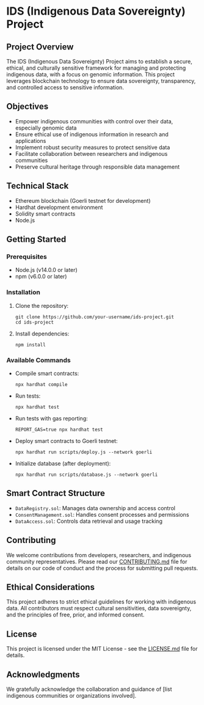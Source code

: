 # IDS (Indigenous Data Sovereignty) Project

## Project Overview

The IDS (Indigenous Data Sovereignty) Project aims to establish a secure, ethical, and culturally sensitive framework for managing and protecting indigenous data, with a focus on genomic information. This project leverages blockchain technology to ensure data sovereignty, transparency, and controlled access to sensitive information.

## Objectives

- Empower indigenous communities with control over their data, especially genomic data
- Ensure ethical use of indigenous information in research and applications
- Implement robust security measures to protect sensitive data
- Facilitate collaboration between researchers and indigenous communities
- Preserve cultural heritage through responsible data management

## Technical Stack

- Ethereum blockchain (Goerli testnet for development)
- Hardhat development environment
- Solidity smart contracts
- Node.js

## Getting Started

### Prerequisites

- Node.js (v14.0.0 or later)
- npm (v6.0.0 or later)

### Installation

1. Clone the repository:
   ```
   git clone https://github.com/your-username/ids-project.git
   cd ids-project
   ```

2. Install dependencies:
   ```
   npm install
   ```

### Available Commands

- Compile smart contracts:
  ```
  npx hardhat compile
  ```

- Run tests:
  ```
  npx hardhat test
  ```

- Run tests with gas reporting:
  ```
  REPORT_GAS=true npx hardhat test
  ```

- Deploy smart contracts to Goerli testnet:
  ```
  npx hardhat run scripts/deploy.js --network goerli
  ```

- Initialize database (after deployment):
  ```
  npx hardhat run scripts/database.js --network goerli
  ```

## Smart Contract Structure

- `DataRegistry.sol`: Manages data ownership and access control
- `ConsentManagement.sol`: Handles consent processes and permissions
- `DataAccess.sol`: Controls data retrieval and usage tracking

## Contributing

We welcome contributions from developers, researchers, and indigenous community representatives. Please read our [CONTRIBUTING.md](CONTRIBUTING.md) file for details on our code of conduct and the process for submitting pull requests.

## Ethical Considerations

This project adheres to strict ethical guidelines for working with indigenous data. All contributors must respect cultural sensitivities, data sovereignty, and the principles of free, prior, and informed consent.

## License

This project is licensed under the MIT License - see the [LICENSE.md](LICENSE.md) file for details.

## Acknowledgments

We gratefully acknowledge the collaboration and guidance of [list indigenous communities or organizations involved].
